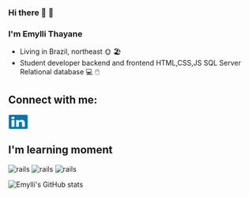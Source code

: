 ### Hi there 👋 👋 
### I'm Emylli Thayane
- Living in Brazil, northeast 🌞 🏖️                                                     
- Student developer backend and frontend HTML,CSS,JS 
 SQL Server Relational database 💻 🖱️

## Connect with me:
<a href = "https://www.linkedin.com/in/emylli-thayane-b2586a1b4/" target= "_blank">
  <img align ="center" alt="emylliThayane-linkedin" height="30" width="40" src = "https://raw.githubusercontent.com/devicons/devicon/master/icons/linkedin/linkedin-original.svg"
       style = "max-width: 100%;">
</a>

## I'm learning moment


<img src="https://cdn.jsdelivr.net/gh/devicons/devicon/icons/slack/slack-original.svg" alt="rails" width="60" height="50"   style = "max-width: 100%;"/>
<img src="https://cdn.jsdelivr.net/gh/devicons/devicon/icons/django/django-plain.svg" alt="rails" width="60" height="50"   style = "max-width: 100%;"/>
<img src="https://cdn.jsdelivr.net/gh/devicons/devicon/icons/atom/atom-original.svg" alt="rails" width="60" height="50"   style = "max-width: 100%;"></img>

![Emylli's GitHub stats](https://github-readme-stats.vercel.app/api?username=emylliThayane&show_icons=true&theme=radical)
